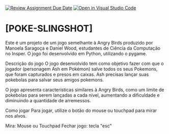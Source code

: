 [![Review Assignment Due Date](https://classroom.github.com/assets/deadline-readme-button-24ddc0f5d75046c5622901739e7c5dd533143b0c8e959d652212380cedb1ea36.svg)](https://classroom.github.com/a/F62_0SL3)
[![Open in Visual Studio Code](https://classroom.github.com/assets/open-in-vscode-718a45dd9cf7e7f842a935f5ebbe5719a5e09af4491e668f4dbf3b35d5cca122.svg)](https://classroom.github.com/online_ide?assignment_repo_id=10907945&assignment_repo_type=AssignmentRepo)
# [POKE-SLINGSHOT]
Este é um projeto de um jogo semelhante à Angry Birds produzido por Manoela Saragoça e Daniel Wood, estudantes de Ciência da Computação no Insper. O jogo foi desenvolvido em Python, utilizando o pygame.

Descrição do jogo
O jogo desenvolvido tem como objetivo fazer com que o jogador (personagem Ash em Pokémon) salve todos os seus Pokemons, que foram capturados e presos em caixas. Ash precisas lançar suas pokebolas para salvar seus amigos pokemons.

O jogo apresenta características similares à Angry Birds, como um limite de pokebolas para serem lançadas a cada nivel, aumentando a dificuldade e diminuindo a quantidade de arremessos. 

Como jogar
Para jogar, utilize o botão do mouse ou touchpad para mirar nos alvos. 

Mira: Mouse ou Touchpad 
Fechar jogo: tecla "esc"